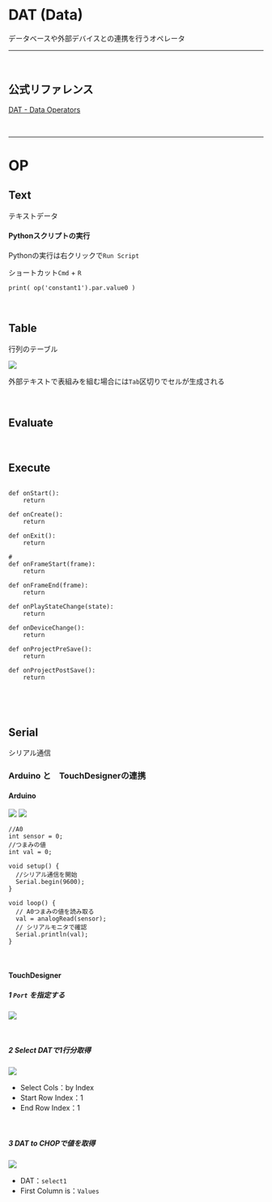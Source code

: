 # DAT (Data)

データベースや外部デバイスとの連携を行うオペレータ

---

&nbsp;
&nbsp;

## 公式リファレンス
[DAT - Data Operators](https://docs.derivative.ca/DAT)


&nbsp;
&nbsp;

---

# OP


## Text

テキストデータ

#### Pythonスクリプトの実行

Pythonの実行は右クリックで`Run Script` 

ショートカット`Cmd` + `R`

```
print( op('constant1').par.value0 )
```

&nbsp;
&nbsp;



## Table
行列のテーブル

![](img/table_dat.png)

外部テキストで表組みを組む場合には`Tab`区切りでセルが生成される

&nbsp;
&nbsp;


## Evaluate


&nbsp;
&nbsp;

## Execute


```

def onStart():
	return

def onCreate():
	return

def onExit():
	return

# 
def onFrameStart(frame):
	return

def onFrameEnd(frame):
	return

def onPlayStateChange(state):
	return

def onDeviceChange():
	return

def onProjectPreSave():
	return

def onProjectPostSave():
	return

	

```


&nbsp;
&nbsp;



## Serial

シリアル通信


### Arduino と　TouchDesignerの連携

#### Arduino

![](img/arduino_prototyping05.png)
![](img/arduino.png)

```
//A0
int sensor = 0;
//つまみの値
int val = 0;

void setup() {
  //シリアル通信を開始
  Serial.begin(9600);
}

void loop() {
  // A0つまみの値を読み取る
  val = analogRead(sensor);
  // シリアルモニタで確認
  Serial.println(val);
}
```

&nbsp;

#### TouchDesigner

##### 1 `Port` を指定する

![](img/serial_dat1.png)

&nbsp;


##### 2 Select DATで1行分取得

![](img/serial_dat2.png)

* Select Cols：by Index
* Start Row Index：1
* End Row Index：1

&nbsp;

##### 3 DAT to CHOPで値を取得

![](img/serial_dat3.png)

* DAT：`select1`
* First Column is：`Values`
